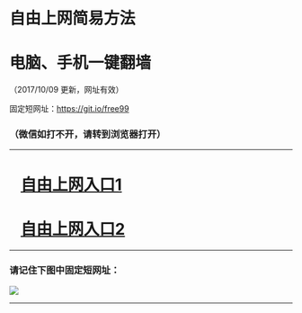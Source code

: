 ﻿# 自由上网简易方法

# 电脑、手机一键翻墙

（2017/10/09 更新，网址有效）

固定短网址：https://git.io/free99

### （微信如打不开，请转到浏览器打开）


***





# &nbsp;&nbsp; <a href="http://ft3111511609.fwq-tz-1001.info/fwqtz01.html?t=100900128152 " target="_blank">自由上网入口1</a>
# &nbsp;&nbsp; <a href="http://ft2840111778.fwq-tz-1002.info/fwqtz02.html?t=10090018662 " target="_blank">自由上网入口2</a>
***

### 请记住下图中固定短网址：

<img src="https://s3-us-west-2.amazonaws.com/fwq-1001/yjfq-20170905okok.png" /> 


***


